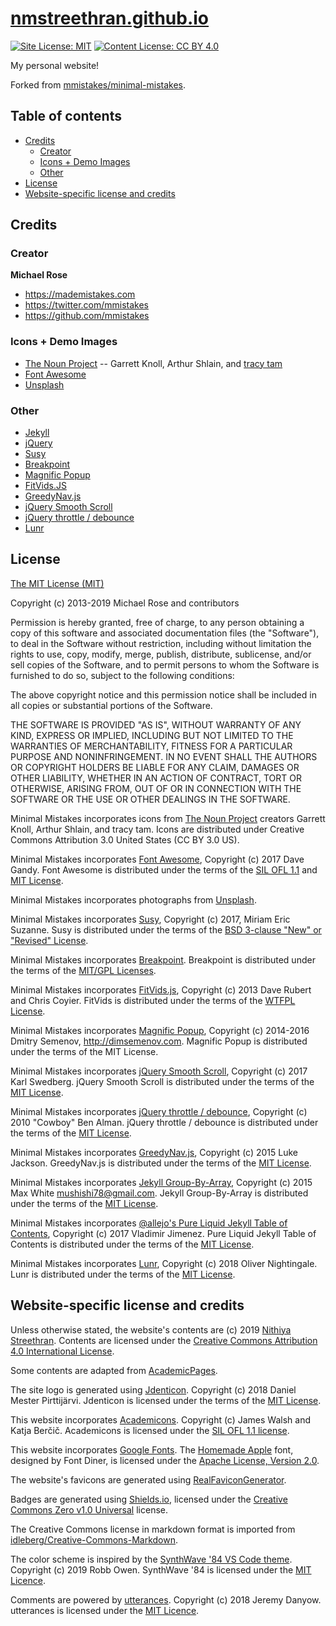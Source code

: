 # [nmstreethran.github.io](https://nmstreethran.github.io/) <!-- omit in toc -->

[![Site License: MIT](https://img.shields.io/badge/Site%20License-MIT-yellow.svg?style=flat-square)](https://opensource.org/licenses/MIT)
[![Content License: CC BY 4.0](https://img.shields.io/badge/Content%20License-CC%20BY%204.0-blue.svg?style=flat-square)](https://creativecommons.org/licenses/by/4.0/)

My personal website!

Forked from [mmistakes/minimal-mistakes](https://github.com/mmistakes/minimal-mistakes).

## Table of contents <!-- omit in toc -->
- [Credits](#credits)
  - [Creator](#creator)
  - [Icons + Demo Images](#icons--demo-images)
  - [Other](#other)
- [License](#license)
- [Website-specific license and credits](#website-specific-license-and-credits)

## Credits

### Creator

**Michael Rose**

- <https://mademistakes.com>
- <https://twitter.com/mmistakes>
- <https://github.com/mmistakes>

### Icons + Demo Images

- [The Noun Project](https://thenounproject.com) -- Garrett Knoll, Arthur Shlain, and [tracy tam](https://thenounproject.com/tracytam)
- [Font Awesome](http://fontawesome.io/)
- [Unsplash](https://unsplash.com/)

### Other

- [Jekyll](http://jekyllrb.com/)
- [jQuery](http://jquery.com/)
- [Susy](http://susy.oddbird.net/)
- [Breakpoint](http://breakpoint-sass.com/)
- [Magnific Popup](http://dimsemenov.com/plugins/magnific-popup/)
- [FitVids.JS](http://fitvidsjs.com/)
- [GreedyNav.js](https://github.com/lukejacksonn/GreedyNav)
- [jQuery Smooth Scroll](https://github.com/kswedberg/jquery-smooth-scroll)
- [jQuery throttle / debounce](http://benalman.com/projects/jquery-throttle-debounce-plugin/)
- [Lunr](http://lunrjs.com)

## License

[The MIT License (MIT)](LICENSE)

Copyright (c) 2013-2019 Michael Rose and contributors

Permission is hereby granted, free of charge, to any person obtaining a copy of this software and associated documentation files (the "Software"), to deal in the Software without restriction, including without limitation the rights to use, copy, modify, merge, publish, distribute, sublicense, and/or sell copies of the Software, and to permit persons to whom the Software is furnished to do so, subject to the following conditions:

The above copyright notice and this permission notice shall be included in all copies or substantial portions of the Software.

THE SOFTWARE IS PROVIDED "AS IS", WITHOUT WARRANTY OF ANY KIND, EXPRESS OR IMPLIED, INCLUDING BUT NOT LIMITED TO THE WARRANTIES OF MERCHANTABILITY, FITNESS FOR A PARTICULAR PURPOSE AND NONINFRINGEMENT. IN NO EVENT SHALL THE AUTHORS OR COPYRIGHT HOLDERS BE LIABLE FOR ANY CLAIM, DAMAGES OR OTHER LIABILITY, WHETHER IN AN ACTION OF CONTRACT, TORT OR OTHERWISE, ARISING FROM, OUT OF OR IN CONNECTION WITH THE SOFTWARE OR THE USE OR OTHER DEALINGS IN THE SOFTWARE.

Minimal Mistakes incorporates icons from [The Noun Project](https://thenounproject.com/) 
creators Garrett Knoll, Arthur Shlain, and tracy tam.
Icons are distributed under Creative Commons Attribution 3.0 United States (CC BY 3.0 US).

Minimal Mistakes incorporates [Font Awesome](http://fontawesome.io/),
Copyright (c) 2017 Dave Gandy.
Font Awesome is distributed under the terms of the [SIL OFL 1.1](http://scripts.sil.org/OFL) 
and [MIT License](http://opensource.org/licenses/MIT).

Minimal Mistakes incorporates photographs from [Unsplash](https://unsplash.com).

Minimal Mistakes incorporates [Susy](http://susy.oddbird.net/),
Copyright (c) 2017, Miriam Eric Suzanne.
Susy is distributed under the terms of the [BSD 3-clause "New" or "Revised" License](https://opensource.org/licenses/BSD-3-Clause).

Minimal Mistakes incorporates [Breakpoint](http://breakpoint-sass.com/).
Breakpoint is distributed under the terms of the [MIT/GPL Licenses](http://opensource.org/licenses/MIT).

Minimal Mistakes incorporates [FitVids.js](https://github.com/davatron5000/FitVids.js/),
Copyright (c) 2013 Dave Rubert and Chris Coyier.
FitVids is distributed under the terms of the [WTFPL License](http://sam.zoy.org/wtfpl/).

Minimal Mistakes incorporates [Magnific Popup](http://dimsemenov.com/plugins/magnific-popup/),
Copyright (c) 2014-2016 Dmitry Semenov, http://dimsemenov.com.
Magnific Popup is distributed under the terms of the MIT License.

Minimal Mistakes incorporates [jQuery Smooth Scroll](https://github.com/kswedberg/jquery-smooth-scroll),
Copyright (c) 2017 Karl Swedberg.
jQuery Smooth Scroll is distributed under the terms of the [MIT License](http://opensource.org/licenses/MIT).

Minimal Mistakes incorporates [jQuery throttle / debounce](http://benalman.com/projects/jquery-throttle-debounce-plugin/),
Copyright (c) 2010 "Cowboy" Ben Alman.
jQuery throttle / debounce is distributed under the terms of the [MIT License](http://opensource.org/licenses/MIT).

Minimal Mistakes incorporates [GreedyNav.js](https://github.com/lukejacksonn/GreedyNav),
Copyright (c) 2015 Luke Jackson.
GreedyNav.js is distributed under the terms of the [MIT License](http://opensource.org/licenses/MIT).

Minimal Mistakes incorporates [Jekyll Group-By-Array](https://github.com/mushishi78/jekyll-group-by-array),
Copyright (c) 2015 Max White <mushishi78@gmail.com>.
Jekyll Group-By-Array is distributed under the terms of the [MIT License](http://opensource.org/licenses/MIT).

Minimal Mistakes incorporates [@allejo's Pure Liquid Jekyll Table of Contents](https://allejo.io/blog/a-jekyll-toc-in-liquid-only/),
Copyright (c) 2017 Vladimir Jimenez.
Pure Liquid Jekyll Table of Contents is distributed under the terms of the [MIT License](http://opensource.org/licenses/MIT).

Minimal Mistakes incorporates [Lunr](http://lunrjs.com),
Copyright (c) 2018 Oliver Nightingale.
Lunr is distributed under the terms of the [MIT License](http://opensource.org/licenses/MIT).

## Website-specific license and credits

Unless otherwise stated, the website's contents are (c) 2019 [Nithiya Streethran](mailto:nmstreethran@gmail.com).
Contents are licensed under the [Creative Commons Attribution 4.0 International License](LICENSE_content.md).

Some contents are adapted from [AcademicPages](https://github.com/academicpages/academicpages.github.io).

The site logo is generated using [Jdenticon](https://jdenticon.com).
Copyright (c) 2018 Daniel Mester Pirttijärvi.
Jdenticon is licensed under the terms of the [MIT License](http://opensource.org/licenses/MIT).

This website incorporates [Academicons](https://jpswalsh.github.io/academicons/).
Copyright (c) James Walsh and Katja Berčič.
Academicons is licensed under the [SIL OFL 1.1 license](http://scripts.sil.org/OFL).

This website incorporates [Google Fonts](https://fonts.google.com/).
The [Homemade Apple](https://fonts.google.com/specimen/Homemade+Apple) font, designed by Font Diner, is licensed under the [Apache License, Version 2.0](http://www.apache.org/licenses/LICENSE-2.0).

The website's favicons are generated using [RealFaviconGenerator](https://realfavicongenerator.net/).

Badges are generated using [Shields.io](https://shields.io), licensed under the [Creative Commons Zero v1.0 Universal](https://creativecommons.org/publicdomain/zero/1.0/) license.

The Creative Commons license in markdown format is imported from [idleberg/Creative-Commons-Markdown](https://github.com/idleberg/Creative-Commons-Markdown).

The color scheme is inspired by the [SynthWave '84 VS Code theme](https://github.com/robb0wen/synthwave-vscode).
Copyright (c) 2019 Robb Owen.
SynthWave '84 is licensed under the [MIT Licence](http://opensource.org/licenses/MIT).

Comments are powered by [utterances](https://utteranc.es/).
Copyright (c) 2018 Jeremy Danyow.
utterances is licensed under the [MIT Licence](http://opensource.org/licenses/MIT).
